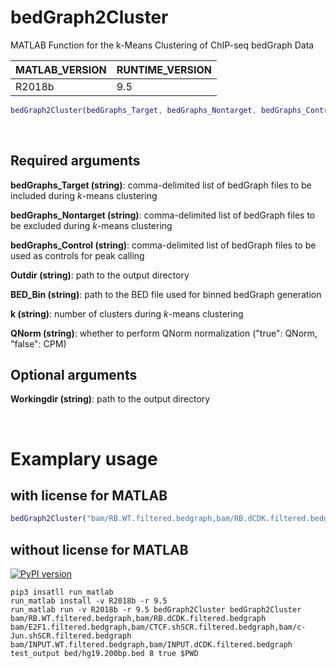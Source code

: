 # bedGraph2Cluster
MATLAB Function for the k-Means Clustering of ChIP-seq bedGraph Data

| MATLAB_VERSION  | RUNTIME_VERSION |
| ------------- | ------------- |
| R2018b | 9.5 |

```MATLAB
bedGraph2Cluster(bedGraphs_Target, bedGraphs_Nontarget, bedGraphs_Control, Outdir, BED_Bin, k, QNorm, Workingdir)
```
<br/>

## Required arguments
**bedGraphs_Target (string)**: comma-delimited list of bedGraph files to be included during *k*-means clustering

**bedGraphs_Nontarget (string)**: comma-delimited list of bedGraph files to be excluded during *k*-means clustering

**bedGraphs_Control (string)**: comma-delimited list of bedGraph files to be used as controls for peak calling

**Outdir (string)**: path to the output directory

**BED_Bin (string)**: path to the BED file used for binned bedGraph generation

**k (string)**: number of clusters during *k*-means clustering

**QNorm (string)**: whether to perform QNorm normalization ("true": QNorm, "false": CPM)

## Optional arguments
**Workingdir (string)**: path to the output directory

<br/>

# Examplary usage
## with license for MATLAB
```MATLAB
bedGraph2Cluster("bam/RB.WT.filtered.bedgraph,bam/RB.dCDK.filtered.bedgraph", "bam/E2F1.filtered.bedgraph,bam/CTCF.shSCR.filtered.bedgraph,bam/c-Jun.shSCR.filtered.bedgraph", "bam/INPUT.WT.filtered.bedgraph,bam/INPUT.dCDK.filtered.bedgraph", "test_output", "bed/hg19.200bp.bed", "8", "true")
```
## without license for MATLAB
[![PyPI version](https://badge.fury.io/py/run_matlab.svg)](https://badge.fury.io/py/run_matlab)
```shell
pip3 insatll run_matlab
run_matlab install -v R2018b -r 9.5
run_matlab run -v R2018b -r 9.5 bedGraph2Cluster bedGraph2Cluster bam/RB.WT.filtered.bedgraph,bam/RB.dCDK.filtered.bedgraph bam/E2F1.filtered.bedgraph,bam/CTCF.shSCR.filtered.bedgraph,bam/c-Jun.shSCR.filtered.bedgraph bam/INPUT.WT.filtered.bedgraph,bam/INPUT.dCDK.filtered.bedgraph test_output bed/hg19.200bp.bed 8 true $PWD
```
